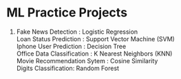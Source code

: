 # ML Practice Projects
<ol>
<li>Fake News Detection : Logistic Regression <br></li>
Loan Status Prediction : Support Vector Machine (SVM) <br>
Iphone User Prediction : Decision Tree <br>
Office Data Classification : K Nearest Neighbors (KNN) <br>
Movie Recommendation Sytem : Cosine Similarity <br>
Digits Classification: Random Forest <br>
</ol>
